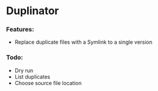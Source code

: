 # Duplinator

### Features:

 - Replace duplicate files with a Symlink to a single version

### Todo:

 - Dry run
 - List duplicates
 - Choose source file location
